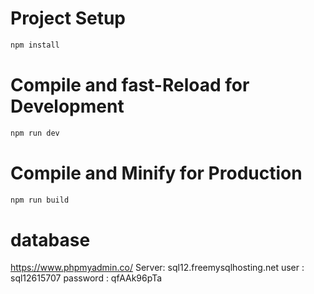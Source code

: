 # Project Setup
```sh
npm install
```

# Compile and fast-Reload for Development
```sh
npm run dev
```

# Compile and Minify for Production

```sh
npm run build
```

# database

https://www.phpmyadmin.co/
Server: sql12.freemysqlhosting.net
user     : sql12615707
password : qfAAk96pTa

